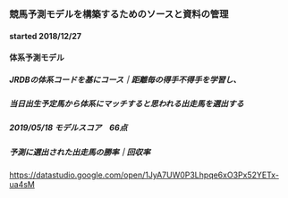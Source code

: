 ### 競馬予測モデルを構築するためのソースと資料の管理
#### started 2018/12/27

#### 体系予測モデル
##### JRDBの体系コードを基にコース｜距離毎の得手不得手を学習し、
##### 当日出生予定馬から体系にマッチすると思われる出走馬を選出する

##### 2019/05/18 モデルスコア　66点

##### 予測に選出された出走馬の勝率｜回収率
https://datastudio.google.com/open/1JyA7UW0P3Lhpqe6xO3Px52YETx-ua4sM
